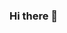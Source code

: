 ### Hi there 👋

<!--
**AnushkaMohanty/anushkamohanty** is a ✨ _special_ ✨ repository because its `README.md` (this file) appears on your GitHub profile.

Here are some ideas to get you started:

- 🔭 I’m currently working on Full Stack Applications
- 🌱 I’m currently learning Mern
- 🤔 I’m looking for help with BackEnd Development
- 😄 Pronouns: she/her

